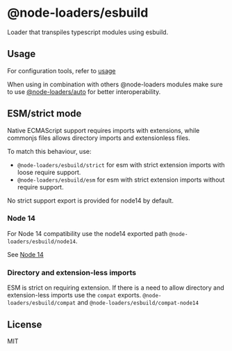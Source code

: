 # @node-loaders/esbuild

Loader that transpiles typescript modules using esbuild.

## Usage

For configuration tools, refer to [usage](https://github.com/node-loaders/loaders#usage)

When using in combination with others @node-loaders modules make sure to use [@node-loaders/auto](https://github.com/node-loaders/loaders/tree/main/workspaces/auto#node-loadersauto) for better interoperability.

## ESM/strict mode

Native ECMAScript support requires imports with extensions, while commonjs files allows directory imports and extensionless files.

To match this behaviour, use:

- `@node-loaders/esbuild/strict` for esm with strict extension imports with loose require support.
- `@node-loaders/esbuild/esm` for esm with strict extension imports without require support.

No strict support export is provided for node14 by default.

### Node 14

For Node 14 compatibility use the node14 exported path `@node-loaders/esbuild/node14`.

See [Node 14](https://github.com/node-loaders/loaders#node_14)

### Directory and extension-less imports

ESM is strict on requiring extension.
If there is a need to allow directory and extension-less imports use the `compat` exports.
`@node-loaders/esbuild/compat` and `@node-loaders/esbuild/compat-node14`

## License

MIT
